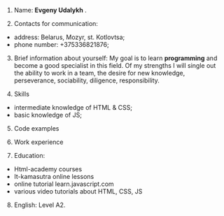 1. Name: **Evgeny Udalykh** .

2. Contacts for communication: 
- address: Belarus, Mozyr, st. Kotlovtsa; 
- phone number: +375336821876;

3. Brief information about yourself: 
My goal is to learn **programming** and become a good specialist in this field. Of my strengths I will single out the ability to work in a team, the desire for new knowledge, perseverance, sociability, diligence, responsibility. 

4. Skills 
- intermediate knowledge of HTML & CSS;
- basic knowledge of JS;

5. Code examples 

6. Work experience 

7. Education: 
- Html-academy courses 
- It-kamasutra online lessons
-  online tutorial learn.javascript.com 
- various video tutorials about HTML, CSS, JS

8. English: Level A2.